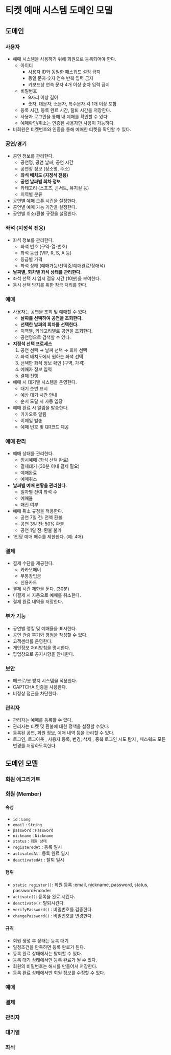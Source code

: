 # 티켓 예매 시스템 도메인 모델

## 도메인

### 사용자

- 예매 시스템을 사용하기 위해 회원으로 등록되어야 한다.
    - 아이디
        - 사용자 ID와 동일한 패스워드 설정 금지
        - 동일 문자·숫자 연속 반복 입력 금지
        - 키보드상 연속 문자 4개 이상 순차 입력 금지
    - 비밀번호
        - 9자리 이상 길이
        - 숫자, 대문자, 소문자, 특수문자 각 1개 이상 포함
    - 등록 시간, 등록 완료 시간, 탈퇴 시간을 저장한다.
    - 사용자 로그인을 통해 내 예매를 확인할 수 있다.
    - 예매확인/취소는 인증된 사용자만 사용이 가능하다.
- 비회원은 티켓번호와 인증을 통해 예매한 티켓을 확인할 수 있다.

### 공연/경기

- 공연 정보를 관리한다.
    - 공연명, 공연 날짜, 공연 시간
    - 공연장 정보 (장소명, 주소)
    - **좌석 배치도 (지정석 전용)**
    - **공연 날짜별 회차 정보**
    - 카테고리 (스포츠, 콘서트, 뮤지컬 등)
    - 지역별 분류
- 공연별 예매 오픈 시간을 설정한다.
- 공연별 예매 가능 기간을 설정한다.
- 공연별 취소/환불 규정을 설정한다.

### 좌석 (지정석 전용)

- 좌석 정보를 관리한다.
    - 좌석 번호 (구역-열-번호)
    - 좌석 등급 (VIP, R, S, A 등)
    - 등급별 가격
    - 좌석 상태 (예매가능/선택중/예매완료/장애석)
- **날짜별, 회차별 좌석 상태를 관리한다.**
- 좌석 선택 시 임시 점유 시간 (10분)을 부여한다.
- 동시 선택 방지를 위한 잠금 처리를 한다.

### 예매

- 사용자는 공연을 조회 및 예매할 수 있다.
    - **날짜를 선택하여 공연을 조회한다.**
    - **선택한 날짜의 회차를 선택한다.**
    - 지역별, 카테고리별로 공연을 조회한다.
    - 공연명으로 검색할 수 있다.
- **지정석 선택 프로세스**
    1. 공연 선택 → 날짜 선택 → 회차 선택
    2. 좌석 배치도에서 원하는 좌석 선택
    3. 선택한 좌석 정보 확인 (구역, 가격)
    4. 예매자 정보 입력
    5. 결제 진행
- 예매 시 대기열 시스템을 운영한다.
    - 대기 순번 표시
    - 예상 대기 시간 안내
    - 순서 도달 시 자동 입장
- 예매 완료 시 알림을 발송한다.
    - 카카오톡 알림
    - 이메일 발송
    - 예매 번호 및 QR코드 제공

### 예매 관리

- 예매 상태를 관리한다.
    - 임시예매 (좌석 선택 완료)
    - 결제대기 (30분 이내 결제 필요)
    - 예매완료
    - 예매취소
- **날짜별 예매 현황을 관리한다.**
    - 일자별 잔여 좌석 수
    - 예매율
    - 매진 여부
- 예매 취소 규정을 적용한다.
    - 공연 7일 전: 전액 환불
    - 공연 3일 전: 50% 환불
    - 공연 1일 전: 환불 불가
- 1인당 예매 매수를 제한한다. (예: 4매)

### 결제

- 결제 수단을 제공한다.
    - 카카오페이
    - 무통장입금
    - 신용카드
- 결제 시간 제한을 둔다. (30분)
- 미결제 시 자동으로 예매를 취소한다.
- 결제 완료 내역을 저장한다.

### 부가 기능

- 공연별 랭킹 및 예매율을 표시한다.
- 공연 관람 후기와 평점을 작성할 수 있다.
- 고객센터를 운영한다.
- 개인정보 처리방침을 명시한다.
- 팝업창으로 공지사항을 안내한다.

### 보안

- 매크로/봇 방지 시스템을 적용한다.
- CAPTCHA 인증을 사용한다.
- 비정상 접근을 차단한다.

### 관리자

- 관리자는 예매를 등록할 수 있다.
- 관리자는 티켓 및 환불에 대한 정책을 설정할 수있다.
- 등록된 공연, 회원 정보, 예매 내역 등을 관리할 수 있다.
- 로그인, 로그아웃 , 사용자 등록, 변경, 삭제 , 중복 로그인 시도 탐지 , 패스워드 모든 변경를 저장하도록한다.

## 도메인 모델

### 회원 애그리거트

### 회원 (Member)

#### 속성

- `id` : `Long`
- `email` : `String`
- `password` : `Password`
- `nickname` : `Nickname`
- `status` : `회원 상태`
- `registeredAt` : 등록 일시
- `activatedAt` : 등록 완료 일시
- `deactivatedAt` : 탈퇴 일시

#### 행위

- `static register()`: 회원 등록 :email, nickname, password, status, passwordEncoder
- `activate()`: 등록을 완료 시킨다.
- `deactivate()`: 탈퇴시킨다.
- `verifyPassword()` : 비밀번호를 검증한다.
- `changePassword()` : 비밀번호를 변경한다.

#### 규칙

- 회원 생성 후 상태는 등록 대기
- 일정조건을 만족하면 등록 완료가 된다.
- 등록 완료 상태에서는 탈퇴할 수 있다.
- 등록 대기 상태에서만 등록 완료가 될 수 있다.
- 회원의 비밀번호는 해시를 만들어서 저장한다.
- 등록 완료 상태에서만 회원 정보를 수정할 수 있다.

### 예매

### 결제

### 관리자

### 대기열

### 좌석
